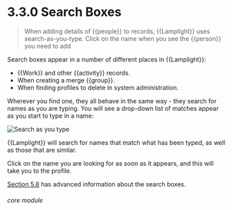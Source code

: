 # 3.3.0 Search Boxes

> When adding details of {{people}} to records, {{Lamplight}} uses search-as-you-type. Click on the name when you see the {{person}} you need to add



Search boxes appear in a number of different places in {{Lamplight}}:

- {{Work}} and other {{activity}} records.
- When creating a merge {{group}}.
- When finding profiles to delete in system administration.

Wherever you find one, they all behave in the same way - they search for names as you are typing. You will see a drop-down list of matches appear as you start to type in a name:  

![Search as you type](27a.png)  

{{Lamplight}} will search for names that match what has been typed, as well as those that are similar.

Click on the name you are looking for as soon as it appears, and this will take you to the profile. 

[Section 5.8](/help/index/p/5.8.0) has advanced information about the search boxes.


###### core module

